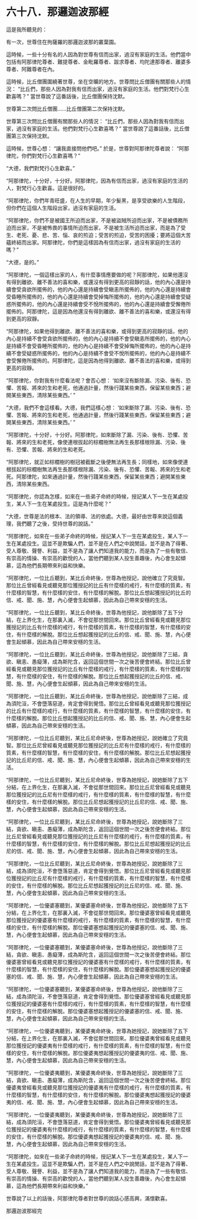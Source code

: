 # 六十八．那邏迦波那經

這是我所聽見的：

有一次，世尊住在拘薩羅的那邏迦波那的叢葉園。

這時候，一些十分有名的人因為對世尊有信而出家，過沒有家庭的生活。他們當中包括有阿那律陀尊者、難提尊者、金毗羅尊者、跋求尊者、均陀達那尊者、離婆多尊者、阿難尊者在內。

這時候，比丘僧團圍繞著世尊，坐在空曠的地方。世尊問比丘僧團有關那些人的情況： “比丘們，那些人因為對我有信而出家，過沒有家庭的生活。他們對梵行心生歡喜嗎？” 當世尊說了這番話後，比丘僧團保持沈默。

世尊第二次問比丘僧團……比丘僧團第二次保持沈默。

世尊第三次問比丘僧團有關那些人的情況： “比丘們，那些人因為對我有信而出家，過沒有家庭的生活。他們對梵行心生歡喜嗎？” 當世尊說了這番話後，比丘僧團第三次保持沈默。

這時候，世尊心想： “讓我直接問他們吧。” 於是，世尊對阿那律陀尊者說： “阿那律陀，你們對梵行心生歡喜嗎？”

“大德，我們對梵行心生歡喜。”

“阿那律陀，十分好，十分好。阿那律陀，因為有信而出家，過沒有家庭的生活的人，對梵行心生歡喜。這是很好的。

“阿那律陀，你們年青旺盛，在人生的早期，年少髮黑，是享受欲樂的人生階段，但你們在這個人生階段出家，過沒有家庭的生活。

“阿那律陀，你們不是被國王所迫而出家，不是被盜賊所迫而出家，不是被債務所迫而出家，不是被怖畏的事情所迫而出家，不是被生活所迫而出家，而是為了受生、老死、憂、悲、苦、惱、哀的煎迫；受苦的煎迫，受苦的困擾；要將這個大苦蘊終結而出家。阿那律陀，你們是這樣因為有信而出家，過沒有家庭的生活的嗎？”

“大德，是的。”

“阿那律陀，一個這樣出家的人，有什麼事情應要做的呢？阿那律陀，如果他還沒有得到離欲、離不善法的喜和樂，或還沒有得到更高的寂靜的話，他的內心還是持續會受貪欲所擺佈的，他的內心還是持續會受瞋恚所擺佈的，他的內心還是持續會受昏睡所擺佈的，他的內心還是持續會受掉悔所擺佈的，他的內心還是持續會受疑惑所擺佈的，他的內心還是持續會受不悅所擺佈的，他的內心還是持續會受懈倦所擺佈的。阿那律陀，這是因為他還沒有得到離欲、離不善法的喜和樂，或還沒有得到更高的寂靜。

“阿那律陀，如果他得到離欲、離不善法的喜和樂，或得到更高的寂靜的話，他的內心是持續不會受貪欲所擺佈的，他的內心是持續不會受瞋恚所擺佈的，他的內心是持續不會受昏睡所擺佈的，他的內心是持續不會受掉悔所擺佈的，他的內心是持續不會受疑惑所擺佈的，他的內心是持續不會受不悅所擺佈的，他的內心是持續不會受懈倦所擺佈的。阿那律陀，這是因為他得到離欲、離不善法的喜和樂，或得到更高的寂靜。

“阿那律陀，你對我有什麼看法呢？會否心想： ‘如來沒有斷除漏、污染、後有、恐懼、苦報、將來的生和老死，他通過計量，然後行踐某些東西，保留某些東西；避開某些東西，清除某些東西。’ ”

“大德，我們不會這樣看。大德，我們這樣心想： ‘如來斷除了漏、污染、後有、恐懼、苦報、將來的生和老死，他通過計量，然後行踐某些東西，保留某些東西；避開某些東西，清除某些東西。’ ”

“阿那律陀，十分好，十分好。阿那律陀，如來斷除了漏、污染、後有、恐懼、苦報、將來的生和老死，像使連根拔起的棕櫚樹無法再生長那樣根除漏、污染、後有、恐懼、苦報、將來的生和老死。

“阿那律陀，就正如棕櫚樹的樹冠被截斷之後便無法再生長；同樣地，如來像使連根拔起的棕櫚樹無法再生長那樣根除漏、污染、後有、恐懼、苦報、將來的生和老死。阿那律陀，如來通過計量，然後行踐某些東西，保留某些東西；避開某些東西，清除某些東西。

“阿那律陀，你認為怎樣，如來在一些弟子命終的時候，授記某人下一生在某處投生，某人下一生在某處投生。這是為什麼呢？”

“大德，世尊是法的根本、法的領導、法的依處。大德，最好由世尊來說這個義理，我們聽了之後，受持世尊的說話。”

“阿那律陀，如來在一些弟子命終的時候，授記某人下一生在某處投生，某人下一生在某處投生。這並不是欺騙人們，並不是在人們之中說閒話，並不是為了得著、受人尊敬、聲譽、利益，並不是為了讓人們知道我的能力，而是為了一些有敬信、有崇高的情操、有崇高的歡悅的人，當他們聽到某人投生善趣後，內心會生起傾慕，這為他們長期帶來利益和快樂。

“阿那律陀，一位比丘聽到，某比丘命終後，世尊為他授記，說他確立了究竟智。那位比丘曾經看見或聽見那位獲授記的比丘有什麼樣的戒行，有什麼樣的質素，有什麼樣的智慧，有什麼樣的安住，有什麼樣的解脫。那位比丘想起獲授記的比丘的信、戒、聞、施、慧，內心便會生起傾慕，因此為自己帶來安穩的生活。

“阿那律陀，一位比丘聽到，某比丘命終後，世尊為他授記，說他斷除了五下分結，在上界化生，在那裏入滅，不會從那世間回來。那位比丘曾經看見或聽見那位獲授記的比丘有什麼樣的戒行，有什麼樣的質素，有什麼樣的智慧，有什麼樣的安住，有什麼樣的解脫。那位比丘想起獲授記的比丘的信、戒、聞、施、慧，內心便會生起傾慕，因此為自己帶來安穩的生活。

“阿那律陀，一位比丘聽到，某比丘命終後，世尊為他授記，說他斷除了三結，貪欲、瞋恚、愚癡薄，成為斯陀含，返回這個世間一次之後苦便會終結。那位比丘曾經看見或聽見那位獲授記的比丘有什麼樣的戒行，有什麼樣的質素，有什麼樣的智慧，有什麼樣的安住，有什麼樣的解脫。那位比丘想起獲授記的比丘的信、戒、聞、施、慧，內心便會生起傾慕，因此為自己帶來安穩的生活。

“阿那律陀，一位比丘聽到，某比丘命終後，世尊為他授記，說他斷除了三結，成為須陀洹，不會墮落惡道，肯定會得到覺悟。那位比丘曾經看見或聽見那位獲授記的比丘有什麼樣的戒行，有什麼樣的質素，有什麼樣的智慧，有什麼樣的安住，有什麼樣的解脫。那位比丘想起獲授記的比丘的信、戒、聞、施、慧，內心便會生起傾慕，因此為自己帶來安穩的生活。

“阿那律陀，一位比丘尼聽到，某比丘尼命終後，世尊為她授記，說她確立了究竟智。那位比丘尼曾經看見或聽見那位獲授記的比丘尼有什麼樣的戒行，有什麼樣的質素，有什麼樣的智慧，有什麼樣的安住，有什麼樣的解脫。那位比丘尼想起獲授記的比丘尼的信、戒、聞、施、慧，內心便會生起傾慕，因此為自己帶來安穩的生活。

“阿那律陀，一位比丘尼聽到，某比丘尼命終後，世尊為她授記，說她斷除了五下分結，在上界化生，在那裏入滅，不會從那世間回來。那位比丘尼曾經看見或聽見那位獲授記的比丘尼有什麼樣的戒行，有什麼樣的質素，有什麼樣的智慧，有什麼樣的安住，有什麼樣的解脫。那位比丘尼想起獲授記的比丘尼的信、戒、聞、施、慧，內心便會生起傾慕，因此為自己帶來安穩的生活。

“阿那律陀，一位比丘尼聽到，某比丘尼命終後，世尊為她授記，說她斷除了三結，貪欲、瞋恚、愚癡薄，成為斯陀含，返回這個世間一次之後苦便會終結。那位比丘尼曾經看見或聽見那位獲授記的比丘尼有什麼樣的戒行，有什麼樣的質素，有什麼樣的智慧，有什麼樣的安住，有什麼樣的解脫。那位比丘尼想起獲授記的比丘尼的信、戒、聞、施、慧，內心便會生起傾慕，因此為自己帶來安穩的生活。

“阿那律陀，一位比丘尼聽到，某比丘尼命終後，世尊為她授記，說她斷除了三結，成為須陀洹，不會墮落惡道，肯定會得到覺悟。那位比丘尼曾經看見或聽見那位獲授記的比丘尼有什麼樣的戒行，有什麼樣的質素，有什麼樣的智慧，有什麼樣的安住，有什麼樣的解脫。那位比丘尼想起獲授記的比丘尼的信、戒、聞、施、慧，內心便會生起傾慕，因此為自己帶來安穩的生活。

“阿那律陀，一位優婆塞聽到，某優婆塞命終後，世尊為他授記，說他斷除了五下分結，在上界化生，在那裏入滅，不會從那世間回來。那位優婆塞曾經看見或聽見那位獲授記的優婆塞有什麼樣的戒行，有什麼樣的質素，有什麼樣的智慧，有什麼樣的安住，有什麼樣的解脫。那位優婆塞想起獲授記的優婆塞的信、戒、聞、施、慧，內心便會生起傾慕，因此為自己帶來安穩的生活。

“阿那律陀，一位優婆塞聽到，某優婆塞命終後，世尊為他授記，說他斷除了三結，貪欲、瞋恚、愚癡薄，成為斯陀含，返回這個世間一次之後苦便會終結。那位優婆塞曾經看見或聽見那位獲授記的優婆塞有什麼樣的戒行，有什麼樣的質素，有什麼樣的智慧，有什麼樣的安住，有什麼樣的解脫。那位優婆塞想起獲授記的優婆塞的信、戒、聞、施、慧，內心便會生起傾慕，因此為自己帶來安穩的生活。

“阿那律陀，一位優婆塞聽到，某優婆塞命終後，世尊為他授記，說他斷除了三結，成為須陀洹，不會墮落惡道，肯定會得到覺悟。那位優婆塞曾經看見或聽見那位獲授記的優婆塞有什麼樣的戒行，有什麼樣的質素，有什麼樣的智慧，有什麼樣的安住，有什麼樣的解脫。那位優婆塞想起獲授記的優婆塞的信、戒、聞、施、慧，內心便會生起傾慕，因此為自己帶來安穩的生活。

“阿那律陀，一位優婆夷聽到，某優婆夷命終後，世尊為她授記，說她斷除了五下分結，在上界化生，在那裏入滅，不會從那世間回來。那位優婆夷曾經看見或聽見那位獲授記的優婆夷有什麼樣的戒行，有什麼樣的質素，有什麼樣的智慧，有什麼樣的安住，有什麼樣的解脫。那位優婆夷想起獲授記的優婆夷的信、戒、聞、施、慧，內心便會生起傾慕，因此為自己帶來安穩的生活。

“阿那律陀，一位優婆夷聽到，某優婆夷命終後，世尊為她授記，說她斷除了三結，貪欲、瞋恚、愚癡薄，成為斯陀含，返回這個世間一次之後苦便會終結。那位優婆夷曾經看見或聽見那位獲授記的優婆夷有什麼樣的戒行，有什麼樣的質素，有什麼樣的智慧，有什麼樣的安住，有什麼樣的解脫。那位優婆夷想起獲授記的優婆夷的信、戒、聞、施、慧，內心便會生起傾慕，因此為自己帶來安穩的生活。

“阿那律陀，一位優婆夷聽到，某優婆夷命終後，世尊為她授記，說她斷除了三結，成為須陀洹，不會墮落惡道，肯定會得到覺悟。那位優婆夷曾經看見或聽見那位獲授記的優婆夷有什麼樣的戒行，有什麼樣的質素，有什麼樣的智慧，有什麼樣的安住，有什麼樣的解脫。那位優婆夷想起獲授記的優婆夷的信、戒、聞、施、慧，內心便會生起傾慕，因此為自己帶來安穩的生活。

“阿那律陀，如來在一些弟子命終的時候，授記某人下一生在某處投生，某人下一生在某處投生。這並不是欺騙人們，並不是在人們之中說閒話，並不是為了得著、受人尊敬、聲譽、利益，並不是為了讓人們知道我的能力，而是為了一些有敬信、有崇高的情操、有崇高的歡悅的人，當他們聽到某人投生善趣後，內心會生起傾慕，這為他們長期帶來利益和快樂。”

世尊說了以上的話後，阿那律陀尊者對世尊的說話心感高興，滿懷歡喜。

那邏迦波那經完
